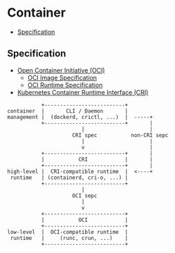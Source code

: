 # Container

- [Specification](#specifications)

## Specification

- [Open Container Initiative (OCI)](https://opencontainers.org)
    - [OCI Image Specification](https://github.com/opencontainers/image-spec)
    - [OCI Runtime Specification](https://github.com/opencontainers/runtime-spec)
- [Kubernetes Container Runtime Interface (CRI)](https://github.com/kubernetes/cri-api)

```
           +--------------------------+
container  |       CLI / Daemon       |
management |  (dockerd, crictl, ...)  |  -----+
           +--------------------------+       |
                        |                     |
                     CRI spec           non-CRI sepc
                        |                     |
                        v                     |
           +--------------------------+       |
           |           CRI            |       |
           +--------------------------+       |
high-level |  CRI-compatible runtime  |  <----+
 runtime   | (containerd, cri-o, ...) |
           +--------------------------+
                        |
                     OCI sepc
                        |
                        v
           +--------------------------+
           |           OCI            |
           +--------------------------+
low-level  |  OCI-compatible runtime  |
 runtime   |     (runc, crun, ...)    |
           +--------------------------+
```

